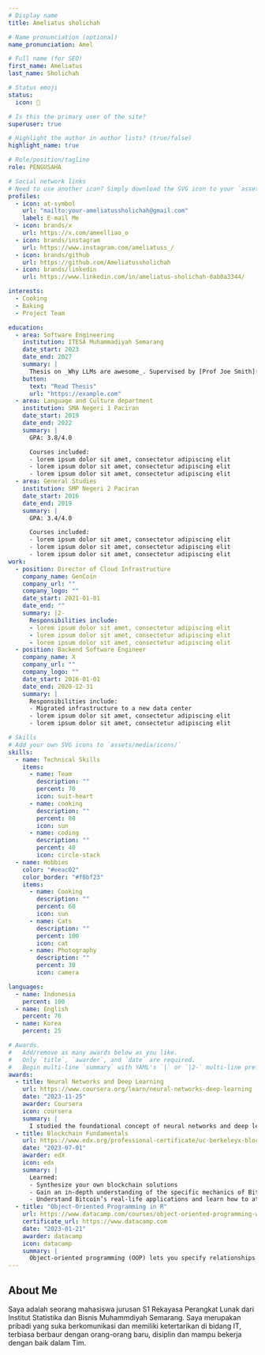 ```yaml
---
# Display name
title: Ameliatus sholichah

# Name pronunciation (optional)
name_pronunciation: Amel

# Full name (for SEO)
first_name: Ameliatus
last_name: Sholichah

# Status emoji
status:
  icon: 🍰

# Is this the primary user of the site?
superuser: true

# Highlight the author in author lists? (true/false)
highlight_name: true

# Role/position/tagline
role: PENGUSAHA

# Social network links
# Need to use another icon? Simply download the SVG icon to your `assets/media/icons/` folder.
profiles:
  - icon: at-symbol
    url: "mailto:your-ameliatussholichah@gmail.com"
    label: E-mail Me
  - icon: brands/x
    url: https://x.com/ameelliao_o
  - icon: brands/instagram
    url: https://www.instagram.com/ameliatuss_/
  - icon: brands/github
    url: https://github.com/Ameliatussholichah
  - icon: brands/linkedin
    url: https://www.linkedin.com/in/ameliatus-sholichah-0ab0a3344/

interests:
  - Cooking
  - Baking
  - Project Team

education:
  - area: Software Engineering
    institution: ITESA Muhammadiyah Semarang
    date_start: 2023
    date_end: 2027
    summary: |
      Thesis on _Why LLMs are awesome_. Supervised by [Prof Joe Smith](https://example.com). Presented papers at 5 IEEE conferences with the contributions being published in 2 Springer journals.
    button:
      text: "Read Thesis"
      url: "https://example.com"
  - area: Language and Culture department
    institution: SMA Negeri 1 Paciran
    date_start: 2019
    date_end: 2022
    summary: |
      GPA: 3.8/4.0

      Courses included:
      - lorem ipsum dolor sit amet, consectetur adipiscing elit
      - lorem ipsum dolor sit amet, consectetur adipiscing elit
      - lorem ipsum dolor sit amet, consectetur adipiscing elit
  - area: General Studies
    institution: SMP Negeri 2 Paciran
    date_start: 2016
    date_end: 2019
    summary: |
      GPA: 3.4/4.0

      Courses included:
      - lorem ipsum dolor sit amet, consectetur adipiscing elit
      - lorem ipsum dolor sit amet, consectetur adipiscing elit
      - lorem ipsum dolor sit amet, consectetur adipiscing elit
work:
  - position: Director of Cloud Infrastructure
    company_name: GenCoin
    company_url: ""
    company_logo: ""
    date_start: 2021-01-01
    date_end: ""
    summary: |2-
      Responsibilities include:
      - lorem ipsum dolor sit amet, consectetur adipiscing elit
      - lorem ipsum dolor sit amet, consectetur adipiscing elit
      - lorem ipsum dolor sit amet, consectetur adipiscing elit
  - position: Backend Software Engineer
    company_name: X
    company_url: ""
    company_logo: ""
    date_start: 2016-01-01
    date_end: 2020-12-31
    summary: |
      Responsibilities include:
      - Migrated infrastructure to a new data center
      - lorem ipsum dolor sit amet, consectetur adipiscing elit
      - lorem ipsum dolor sit amet, consectetur adipiscing elit

# Skills
# Add your own SVG icons to `assets/media/icons/`
skills:
  - name: Technical Skills
    items:
      - name: Team
        description: ""
        percent: 70
        icon: suit-heart
      - name: cooking
        description: ""
        percent: 80
        icon: sun
      - name: coding
        description: ""
        percent: 40
        icon: circle-stack
  - name: Hobbies
    color: "#eeac02"
    color_border: "#f0bf23"
    items:
      - name: Cooking
        description: ""
        percent: 60
        icon: sun
      - name: Cats
        description: ""
        percent: 100
        icon: cat
      - name: Photography
        description: ""
        percent: 30
        icon: camera

languages:
  - name: Indonesia
    percent: 100
  - name: English
    percent: 70
  - name: Korea
    percent: 25

# Awards.
#   Add/remove as many awards below as you like.
#   Only `title`, `awarder`, and `date` are required.
#   Begin multi-line `summary` with YAML's `|` or `|2-` multi-line prefix and indent 2 spaces below.
awards:
  - title: Neural Networks and Deep Learning
    url: https://www.coursera.org/learn/neural-networks-deep-learning
    date: "2023-11-25"
    awarder: Coursera
    icon: coursera
    summary: |
      I studied the foundational concept of neural networks and deep learning. By the end, I was familiar with the significant technological trends driving the rise of deep learning; build, train, and apply fully connected deep neural networks; implement efficient (vectorized) neural networks; identify key parameters in a neural network’s architecture; and apply deep learning to your own applications.
  - title: Blockchain Fundamentals
    url: https://www.edx.org/professional-certificate/uc-berkeleyx-blockchain-fundamentals
    date: "2023-07-01"
    awarder: edX
    icon: edx
    summary: |
      Learned:
      - Synthesize your own blockchain solutions
      - Gain an in-depth understanding of the specific mechanics of Bitcoin
      - Understand Bitcoin’s real-life applications and learn how to attack and destroy Bitcoin, Ethereum, smart contracts and Dapps, and alternatives to Bitcoin’s Proof-of-Work consensus algorithm
  - title: "Object-Oriented Programming in R"
    url: https://www.datacamp.com/courses/object-oriented-programming-with-s3-and-r6-in-r
    certificate_url: https://www.datacamp.com
    date: "2023-01-21"
    awarder: datacamp
    icon: datacamp
    summary: |
      Object-oriented programming (OOP) lets you specify relationships between functions and the objects that they can act on, helping you manage complexity in your code. This is an intermediate level course, providing an introduction to OOP, using the S3 and R6 systems. S3 is a great day-to-day R programming tool that simplifies some of the functions that you write. R6 is especially useful for industry-specific analyses, working with web APIs, and building GUIs.
---
```


## About Me

Saya adalah seorang mahasiswa jurusan S1 Rekayasa Perangkat Lunak dari Institut Statistika dan Bisnis Muhammdiyah Semarang. Saya merupakan pribadi yang suka berkomunikasi dan memiliki ketertarikan di bidang IT, terbiasa berbaur dengan orang-orang baru, disiplin dan mampu bekerja dengan baik dalam Tim.

